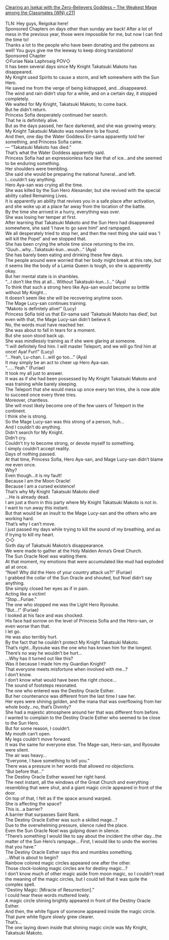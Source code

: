 [Clearing an Isekai with the Zero-Believers Goddess – The Weakest Mage among the Classmates (WN) c211](https://isekailunatic.com/2021/01/21/wm-chapter-211-the-moon-oracle-furiae-is-in-shambles/)
<br/><br/>
TLN: Hey guys, Reigokai here!<br/>
Sponsored Chapters on days other than sunday are back! After a lot of mess in the previous year, those were impossible for me, but now I can find the time to! <br/>
Thanks a lot to the people who have been donating and the patreons as well! You guys give me the leeway to keep doing translations! <br/>
Sponsored Chapter<br/>
◇Furiae Naia Laphroaig POV◇<br/>
It has been several days since My Knight Takatsuki Makoto has disappeared. <br/>
My Knight used Spirits to cause a storm, and left somewhere with the Sun Hero. <br/>
He saved me from the verge of being kidnapped, and…disappeared.<br/>
The wind and rain didn’t stop for a while, and on a certain day, it stopped completely. <br/>
We waited for My Knight, Takatsuki Makoto, to come back.<br/>
But he didn’t return. <br/>
Princess Sofia desperately continued her search. <br/>
That he is definitely alive.<br/>
But as the days passed, her face darkened, and she was growing weary. <br/>
My Knight Takatsuki Makoto was nowhere to be found.<br/>
And then, one day the Water Goddess Eir-sama apparently told her something, and Princess Sofia came. <br/>
— “Takatsuki Makoto has died.”<br/>
That’s what the Water Goddess apparently said.<br/>
Princess Sofia had an expressionless face like that of ice…and she seemed to be enduring something.<br/>
Her shoulders were trembling.<br/>
She said she would be preparing the national funeral…and left.<br/>
I…couldn’t say anything.<br/>
Hero Aya-san was crying all the time. <br/>
She was killed by the Sun Hero Alexander, but she revived with the special ability called Remaining Lives.<br/>
It is apparently an ability that revives you in a safe place after activation, and she woke up at a place far away from the location of the battle. <br/>
By the time she arrived in a hurry, everything was over.<br/>
She was losing her temper at first.<br/>
After learning that Takatsuki Makoto and the Sun Hero had disappeared somewhere, she said ‘I have to go save him!’ and rampaged.<br/>
We all desperately tried to stop her, and then the next thing she said was ‘I will kill the Pope!’ and we stopped that. <br/>
She has been crying the whole time since returning to the inn.<br/>
“Guuh…why…Takatsuki-kun…wuuh…” (Aya)<br/>
She has barely been eating and drinking these few days. <br/>
The people around were worried that her body might break at this rate, but it seems like the body of a Lamia Queen is tough, so she is apparently okay. <br/>
But her mental state is in shambles.<br/>
“…I don’t like this at all… Without Takatsuki-kun…I…” (Aya)<br/>
To think that such a strong hero like Aya-san would become so brittle without My Knight…<br/>
It doesn’t seem like she will be recovering anytime soon.<br/>
The Mage Lucy-san continues training.<br/>
“Makoto is definitely alive!” (Lucy)<br/>
Princess Sofia told us that Eir-sama said ‘Takatsuki Makoto has died’, but even with that, the Mage Lucy-san didn’t believe it. <br/>
No, the words must have reached her.<br/>
She was about to fall in tears for a moment. <br/>
But she soon stood back up.<br/>
She was mindlessly training as if she were glaring at someone. <br/>
“I will definitely find him. I will master Teleport, and we will go find him at once! Aya! Furi!” (Lucy)<br/>
“…Yeah, Lu-chan. I…will go too…” (Aya)<br/>
It may simply be an act to cheer up Hero Aya-san. <br/>
“……Yeah.” (Furiae)<br/>
It took my all just to answer.<br/>
It was as if she had been possessed by My Knight Takatsuki Makoto and was training while barely sleeping. <br/>
The Teleport that she would mess up once every ten tries, she is now able to succeed once every three tries.<br/>
Moreover, chantless.<br/>
She will most likely become one of the few users of Teleport in the continent.<br/>
I think she is strong. <br/>
So the Mage Lucy-san was this strong of a person, huh…<br/>
And I couldn’t do anything.<br/>
Didn’t search for My Knight.<br/>
Didn’t cry.<br/>
Couldn’t try to become strong, or devote myself to something.<br/>
I simply couldn’t accept reality. <br/>
Days of nothing passed.<br/>
At that time, Princess Sofia, Hero Aya-san, and Mage Lucy-san didn’t blame me even once.<br/>
Why?<br/>
Even though…it is my fault! <br/>
Because I am the Moon Oracle! <br/>
Because I am a cursed existence! <br/>
That’s why My Knight Takatsuki Makoto died! <br/>
…He is already dead.<br/>
I am just a thorn in this party where My Knight Takatsuki Makoto is not in.<br/>
I want to run away this instant.<br/>
But that would be an insult to the Mage Lucy-san and the others who are working hard. <br/>
That’s why I can’t move.<br/>
I just passed my days while trying to kill the sound of my breathing, and as if trying to kill my heart. <br/>
◇◇<br/>
Sixth day of Takatsuki Makoto’s disappearance.<br/>
We were made to gather at the Holy Maiden Anna’s Great Church. <br/>
The Sun Oracle Noel was waiting there.<br/>
At that moment, my emotions that were accumulated like mud had exploded all at once.<br/>
“Noel! Why did the Hero of your country attack us?!” (Furiae)<br/>
I grabbed the collar of the Sun Oracle and shouted, but Noel didn’t say anything.<br/>
She simply closed her eyes as if in pain.<br/>
Acting like a victim! <br/>
“Stop…Furiae.” <br/>
The one who stopped me was the Light Hero Ryosuke.<br/>
“But…!” (Furiae)<br/>
I looked at his face and was shocked. <br/>
His face had sorrow on the level of Princess Sofia and the Hero-san, or even worse than that. <br/>
I let go.<br/>
He was also terribly hurt.<br/>
By the fact that he couldn’t protect My Knight Takatsuki Makoto.<br/>
That’s right…Ryosuke was the one who has known him for the longest. <br/>
There’s no way he wouldn’t be hurt…<br/>
…Why has it turned out like this? <br/>
Was it because I made him my Guardian Knight?  <br/>
That everyone meets misfortune when involved with me…?<br/>
I don’t know.<br/>
I don’t know what would have been the right choice…<br/>
The sound of footsteps resonated.<br/>
The one who entered was the Destiny Oracle Esther. <br/>
But her countenance was different from the last time I saw her. <br/>
Her eyes were shining golden, and the mana that was overflowing from her whole body…no, that’s Divinity? <br/>
She had a majestic atmosphere around her that was different from before.<br/>
I wanted to complain to the Destiny Oracle Esther who seemed to be close to the Sun Hero.<br/>
But for some reason, I couldn’t.<br/>
My mouth can’t open.<br/>
My legs couldn’t move forward.<br/>
It was the same for everyone else. The Mage-san, Hero-san, and Ryosuke were silent.<br/>
The air was heavy…<br/>
“Everyone, I have something to tell you.” <br/>
There was a pressure in her words that allowed no objections.<br/>
“But before that…” <br/>
The Destiny Oracle Esther waved her right hand.<br/>
The next instant, all the windows of the Great Church and everything resembling that were shut, and a giant magic circle appeared in front of the door. <br/>
On top of that, I felt as if the space around warped. <br/>
She is affecting the space? <br/>
This is…a barrier? <br/>
A barrier that surpasses Saint Rank. <br/>
The Destiny Oracle Esther was such a skilled mage…?<br/>
Due to the overwhelming pressure, silence ruled the place.<br/>
Even the Sun Oracle Noel was gulping down in silence. <br/>
“There’s something I would like to say about the incident the other day…the matter of the Sun Hero’s rampage… First, I would like to undo the worries that you have.” <br/>
The Destiny Oracle Esther says this and mumbles something.<br/>
…What is about to begin?<br/>
Rainbow colored magic circles appeared one after the other.<br/>
Those clock-looking magic circles are for destiny magic…?<br/>
I don’t know much of other magic aside from moon magic, so I couldn’t read the meaning of the magic circles, but I could tell that it was quite the complex spell.<br/>
“Destiny Magic: [Miracle of Resurrection].”<br/>
I could hear these words muttered lowly. <br/>
A magic circle shining brightly appeared in front of the Destiny Oracle Esther.<br/>
And then, the white figure of someone appeared inside the magic circle.<br/>
That pure white figure slowly grew clearer. <br/>
That’s…<br/>
The one laying down inside that shining magic circle was My Knight, Takatsuki Makoto.<br/>
 